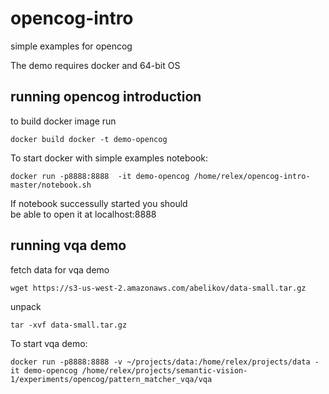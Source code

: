 # opencog-intro
simple examples for opencog

The demo requires docker and 64-bit OS 


## running opencog introduction  
to build docker image run

```
docker build docker -t demo-opencog
```

To start docker with simple examples notebook:  

```
docker run -p8888:8888  -it demo-opencog /home/relex/opencog-intro-master/notebook.sh 
```

If notebook successully started you should  
be able to open it at localhost:8888

## running vqa demo
fetch data for vqa demo

```
wget https://s3-us-west-2.amazonaws.com/abelikov/data-small.tar.gz
```

unpack
```
tar -xvf data-small.tar.gz
```

To start vqa demo:

```
docker run -p8888:8888 -v ~/projects/data:/home/relex/projects/data -it demo-opencog /home/relex/projects/semantic-vision-1/experiments/opencog/pattern_matcher_vqa/vqa
```
